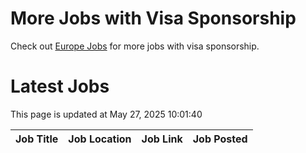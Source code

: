 # More Jobs with Visa Sponsorship

Check out [Europe Jobs](https://github.com/sureshparimi/europejobs#latest-jobs) for more jobs with visa sponsorship.

# Latest Jobs

This page is updated at May 27, 2025 10:01:40

| Job Title | Job Location | Job Link | Job Posted |
| --- | --- | --- | --- |
